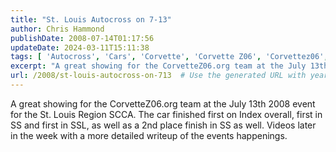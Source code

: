 ```yaml
---
title: "St. Louis Autocross on 7-13"
author: Chris Hammond
publishDate: 2008-07-14T01:17:56
updateDate: 2024-03-11T15:11:38
tags: [ 'Autocross', 'Cars', 'Corvette', 'Corvette Z06', 'Corvettez06', 'CorvetteZ06org', 'Video', 'Videos' ]
excerpt: "A great showing for the CorvetteZ06.org team at the July 13th 2008 event for the St. Louis Region SCCA. The car finished first on Index overall, first in SS and first in SSL, as well as a 2nd place finish in SS as well. Videos later in the week with a more detailed writeup of the events happenings."
url: /2008/st-louis-autocross-on-713  # Use the generated URL with year
---
```

<p>A great showing for the CorvetteZ06.org team at the July 13th 2008 event for the St. Louis Region SCCA. The car finished first on Index overall, first in SS and first in SSL, as well as a 2nd place finish in SS as well. Videos later in the week with a more detailed writeup of the events happenings.</p>
